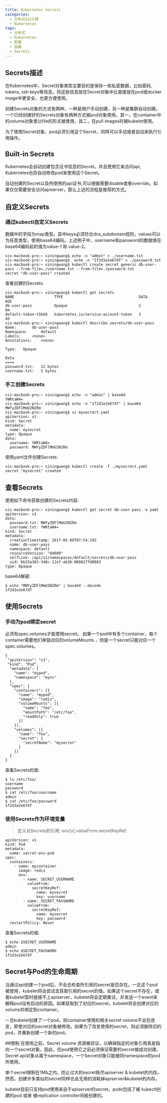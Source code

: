 ```yaml
---
title: Kubernetes Secrets
categories:
  - 分布式&云计算
  - Kubernetes
tags:
  - 分布式
  - Kubernetes
  - 配置
  - 容器
  - Secrets
---
```


## Secrets描述
在Kubernetes中，Secret对象类型主要目的是保存一些私密数据，比如密码, tokens, ssh keys等信息。将这些信息放在Secret对象中比直接放在pod或docker image中更安全，也更方便使用。

创建Secrets对象的方式有两种，一种是用户手动创建，另一种是集群自动创建。
一个已经创建好的Secrets对象有两种方式被pod对象使用，其一，在container中的volume对象里以file的形式被使用，其二，在pull images时被kubelet使用。

为了使用Secret对象，pod必须引用这个Secret，同样可以手动或者自动来执行引用操作。

## Built-in Secrets
Kubernetes会自动创建包含证书信息的Secret，并且使用它来访问api, Kubernetes也将自动修改pod来使用这个Secret。

自动创建的Secret以及所使用的api证书,可以根据需要disable或者override。如果仅仅需要安全访问apiserver，那么上述的流程是推荐的方式。

## 自定义Secrets
### 通过kubectl自定义Secrets
数据中的字段为map类型。其中keys必须符合dns_subdomain规则，values可以为任意类型，使用base64编码。上述例子中，username和password的数据值在base64编码前的值为value-1 和 value-2。
```
xis-macbook-pro:~ xiningwang$ echo -n "admin" > ./username.txt
xis-macbook-pro:~ xiningwang$  echo -n "1f2d1e2e67df" > ./password.txt
xis-macbook-pro:~ xiningwang$ kubectl create secret generic db-user-pass --from-file=./username.txt --from-file=./password.txt
secret "db-user-pass" created
```

查看创建的Secrets:
```
xis-macbook-pro:~ xiningwang$ kubectl get secrets
NAME                  TYPE                                  DATA      AGE
db-user-pass          Opaque                                2         6m
default-token-t5bk8   kubernetes.io/service-account-token   3         4d
xis-macbook-pro:~ xiningwang$ kubectl describe secrets/db-user-pass
Name:  		db-user-pass
Namespace:     	default
Labels:		<none>
Annotations:   	<none>

Type:  	Opaque

Data
====
password.txt:  	12 bytes
username.txt:  	5 bytes
```

### 手工创建Secrets
```
xis-macbook-pro:~ xiningwang$ echo -n "admin" | base64
YWRtaW4=
xis-macbook-pro:~ xiningwang$ echo -n "1f2d1e2e67df" | base64
MWYyZDFlMmU2N2Rm
xis-macbook-pro:~ xiningwang$ vi mysecrect.yaml
apiVersion: v1
kind: Secret
metadata:
  name: mysecret
type: Opaque
data:
  username: YWRtaW4=
  password: MWYyZDFlMmU2N2Rm
```
使用yaml文件创建Secrets:
```
xis-macbook-pro:~ xiningwang$ kubectl create -f ./mysecrect.yaml
secret "mysecret" created
```   

## 查看Secrets
使用如下命令获取创建的Secrets内容:
```
xis-macbook-pro:~ xiningwang$ kubectl get secret db-user-pass -o yaml
apiVersion: v1
data:
  password.txt: MWYyZDFlMmU2N2Rm
  username.txt: YWRtaW4=
kind: Secret
metadata:
  creationTimestamp: 2017-05-09T07:54:29Z
  name: db-user-pass
  namespace: default
  resourceVersion: "84609"
  selfLink: /api/v1/namespaces/default/secrets/db-user-pass
  uid: bb23a365-348c-11e7-ab36-080027fd8883
type: Opaque
```
base64解密:
```
$ echo "MWYyZDFlMmU2N2Rm" | base64 --decode
1f2d1e2e67df
```
## 使用Secrets
### 手动为pod绑定secret
必须有spec.volumes才能使用secret。 如果一个pod中有多个container，每个container需要他们单独对应的volumeMounts ，但是一个secret只能对应一个spec.volumes。
```
{
 "apiVersion": "v1",
 "kind": "Pod",
  "metadata": {
    "name": "mypod",
    "namespace": "myns"
  },
  "spec": {
    "containers": [{
      "name": "mypod",
      "image": "redis",
      "volumeMounts": [{
        "name": "foo",
        "mountPath": "/etc/foo",
        "readOnly": true
      }]
    }],
    "volumes": [{
      "name": "foo",
      "secret": {
        "secretName": "mysecret"
      }
    }]
  }
}
```
查看Secrets的值:
```
$ ls /etc/foo/
username
password
$ cat /etc/foo/username
admin
$ cat /etc/foo/password
1f2d1e2e67df
```

### 使用Secrets作为环境变量
>  定义对Secrets的引用: env[x].valueFrom.secretKeyRef.

```
apiVersion: v1
kind: Pod
metadata:
  name: secret-env-pod
spec:
  containers:
    - name: mycontainer
      image: redis
      env:
        - name: SECRET_USERNAME
          valueFrom:
            secretKeyRef:
              name: mysecret
              key: username
        - name: SECRET_PASSWORD
          valueFrom:
            secretKeyRef:
              name: mysecret
              key: password
  restartPolicy: Never
```
查看Secrets的值:
```
$ echo $SECRET_USERNAME
admin
$ echo $SECRET_PASSWORD
1f2d1e2e67df
```

## Secret与Pod的生命周期
当通过api创建一个pod后，不会去检查所引用的secret是否存在。一旦这个pod被使用，kubelet将会尝试去获取引用的secret的值。如果这个secret不存在，或者kubelet暂时链接不上apiserver，kubelet将会定期重试，并发送一个event来解释pod没有启动的原因。如果获取到了对应的secret，kubelet将会创建对应的volume并绑定到container。

一旦kubelet创建了一个pod，则container使用的相关secret volume不会在改变，即使对应的secret对象被修改。如果为了改变使用的secret，则必须删除旧的pod，并重新创建一个新的pod。

##限制
在使用之前，Secret volume 资源被验证，以确保指定的对象引用真是指向一个secret对象。因此，在pod使用它之前必须保证需要的secret被成功创建。Secret api对象从属于namespace，一个Secret对象只能被同namespace的pod所使用。

单个secret限制在1Mb之内，防止过大的secret耗尽apiserver & kubelet的内存。然而，创建许多类似的secret同样也会无用的消耗掉apiserver&kubelet的内存。

kubelet目前只支持pod使用来自于apiserver的secret。pods包括了被 kubectl创建的pod 或者 被replication controller间接创建的。
